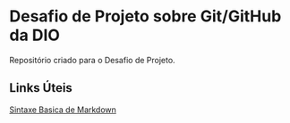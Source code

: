 # Desafio de Projeto sobre Git/GitHub da DIO
Repositório criado para o Desafio de Projeto.

## Links Úteis
[Sintaxe Basica de Markdown](https://www.markdownguide.org/basic-syntax/)
